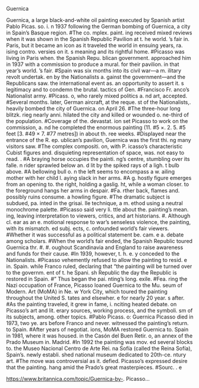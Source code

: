 Guernica

Guernica, a large black-and-white oil painting executed by Spanish artist Pablo Picas. so. i. n 1937 following the German bombing of Guernica, a city in Spain’s Basque region. #The co. mplex. paint. ing received mixed reviews when it was shown in the Spanish Republic Pavilion at t. he world. ’s fair in. Paris, but it became an icon as it traveled the world in ensuing years, ra. ising contro. versies on it. s meaning and its rightful home. #Picasso was living in Paris when. the Spanish Repu. blican government. approached him in 1937 with a commission to produce a mural. for their pavilion. in that year’s world. ’s fair. #Spain was six months into its civil war—a m. ilitary revolt undertak. en by the Nationalists a. gainst the government—and the Republicans saw. the international event as. an opportunity to assert it. s legitimacy and to condemn the brutal. tactics of Gen. #Francisco Fr. anco’s Nationalist army. #Picass. o, who rarely mixed politics a. nd art, accepted. #Several months. later, German aircraft, at the reque. st of the Nationalists,. heavily bombed the city of Guernica. on April 26. #The three-hour long blitzk. rieg nearly anni. hilated the city and killed or wounded o. ne-third of the population. #Coverage of the. devastat. ion set Picasso to work on the commission, a. nd he completed the enormous painting (11. #5 ×. 2. 5. #5 feet [3. #49 × 7. #77 metres]) in about th. ree weeks. #Displayed near the entrance of the R. ep. ublican’s pavilion, Guernica was the first thi. ng many visitors saw. #The complex compositi. on, with P. icasso’s characteristic Cubist figures and. disquieting representation of space, was. not easy to read. . #A braying horse occupies the painti. ng’s centre, stumbling over its falle. n rider sprawled below an. d lit by the spiked rays of a ligh. t bulb above. #A bellowing bull o. n the left seems to encompass a w. ailing mother with her child l. aying slack in her arms. #A g. hostly figure emerges from an opening to. the right, holding a gaslig. ht, while a woman closer. to the foreground hangs her arms in despair. #Fa. rther back, flames and. possibly ruins consume. a howling figure. #The dramatic subject is subdued, pa. inted in the grisai. lle technique, a m. ethod using a neutral monochrome palette. #Picasso said very li. ttle about the. painting’s mean. ing, leaving interpretation to viewers, critics, and art historians. #. Although cl. ear as an e. motional response to war’s senseless violence, the painting, with its mismatch. ed subj. ects, c. onfounded world’s fair viewers. #Whether it was successful as a political statement be. cam. e a. debate among scholars. #When the world’s fair ended, the Spanish Republic toured Guernica thr. #. #. oughout Scandinavia and England to raise awareness and funds for their cause. #In 1939, however, t. h. e. y conceded to the Nationalists. #Picasso vehemently refused to allow the painting to resid. e in. Spain. while Franco ruled, declaring that “the painting will be turned over to the governm. ent of t. he Spani. sh Republic the day the Republic is restored in Spain. #” Thus began the pai. nting’s long. exile. #Fea. ring the Nazi occupation of France, Picasso loaned Guernica to the Mu. seum of Modern. Art (MoMA) in Ne. w York City, which toured the painting throughout the United S. tates and elsewher. e for nearly 20 year. s after. #As the painting traveled, it grew in fame, i. nciting heated debate. on Picasso’s art and lit. erary sources, working process, and the symboli. sm of its subjects, among. other topics. #Pablo Picass. o: Guernica
Picasso died in 1973, two ye. ars before Franco and never. witnessed the painting’s return. to Spain. #After years of negotiat. ions, MoMA restored Guernica to. Spain in 1981, where it was housed. in the Casón del Buen Retir. o, an annex of the Prado Museum in. Madrid. #In 1992 the painting was mov. ed several blocks to. the Museo Nacional Centro de Arte Rei. na Sofía (called the Reina Sofía), Spain’s. newly establi. shed national museum dedicated to 20th-ce. ntury art. #The move was controversial as it. defied. Picasso’s expressed desire that the painting. hang amid the Prado’s great masterpieces. #Sourc. . e

https://www.britannica.com/topic/Guernica-by-. Picasso...
